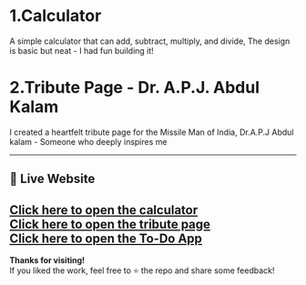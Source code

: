 # 1.Calculator

A simple calculator that can add, subtract, multiply, and divide, The design is basic but neat - I had fun building it!

# 2.Tribute Page - Dr. A.P.J. Abdul Kalam 

I created a heartfelt tribute page for the Missile Man of India, Dr.A.P.J Abdul kalam - Someone who deeply inspires me 

---

## 🔗 Live Website

[Click here to open the calculator](https://smrutirekhaswain06.github.io/oasis-infobyte-webdev-tasks/Task1_Calculator/calculator.html)
<br>
[Click here to open the tribute page](https://smrutirekhaswain06.github.io/oasis-infobyte-webdev-tasks/Task2_TributePage/tribute.html)
<br>
[Click here to open the To-Do App](https://smrutirekhaswain06.github.io/oasis-infobyte-webdev-tasks/Task3_TodoApp/)
---

**Thanks for visiting!**
<br>
If you liked the work, feel free to ⭐ the repo and share some feedback!


